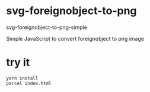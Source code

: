 # svg-foreignobject-to-png
svg-foreignobject-to-png-simple

Simple JavaScript to convert foreignobject to png image

# try it

```Shell
yarn install  
parcel index.html  
```
